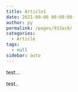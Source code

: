 ```yaml
---
title: Article1
date: 2021-09-06 00:00:00
author: py
permalink: /pages/933ac8/
categories: 
  - Article
tags: 
  - null
sidebar: auto
---
```


test...

<!-- more -->

test..